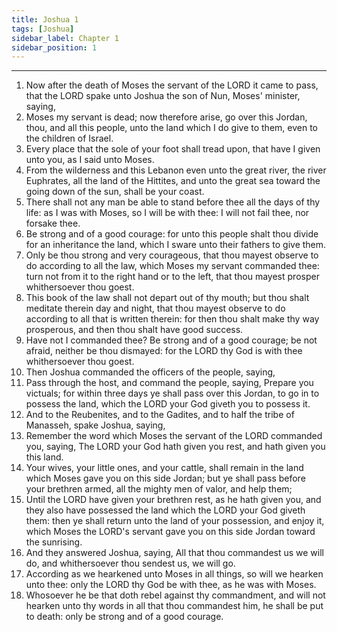 ```yaml
---
title: Joshua 1
tags: [Joshua]
sidebar_label: Chapter 1
sidebar_position: 1
---
```


---
1. Now after the death of Moses the servant of the LORD it came to pass, that the LORD spake unto Joshua the son of Nun, Moses' minister, saying,
2. Moses my servant is dead; now therefore arise, go over this Jordan, thou, and all this people, unto the land which I do give to them, even to the children of Israel.
3. Every place that the sole of your foot shall tread upon, that have I given unto you, as I said unto Moses.
4. From the wilderness and this Lebanon even unto the great river, the river Euphrates, all the land of the Hittites, and unto the great sea toward the going down of the sun, shall be your coast.
5. There shall not any man be able to stand before thee all the days of thy life: as I was with Moses, so I will be with thee: I will not fail thee, nor forsake thee.
6. Be strong and of a good courage: for unto this people shalt thou divide for an inheritance the land, which I sware unto their fathers to give them.
7. Only be thou strong and very courageous, that thou mayest observe to do according to all the law, which Moses my servant commanded thee: turn not from it to the right hand or to the left, that thou mayest prosper whithersoever thou goest.
8. This book of the law shall not depart out of thy mouth; but thou shalt meditate therein day and night, that thou mayest observe to do according to all that is written therein: for then thou shalt make thy way prosperous, and then thou shalt have good success.
9. Have not I commanded thee? Be strong and of a good courage; be not afraid, neither be thou dismayed: for the LORD thy God is with thee whithersoever thou goest.
10. Then Joshua commanded the officers of the people, saying,
11. Pass through the host, and command the people, saying, Prepare you victuals; for within three days ye shall pass over this Jordan, to go in to possess the land, which the LORD your God giveth you to possess it.
12. And to the Reubenites, and to the Gadites, and to half the tribe of Manasseh, spake Joshua, saying,
13. Remember the word which Moses the servant of the LORD commanded you, saying, The LORD your God hath given you rest, and hath given you this land.
14. Your wives, your little ones, and your cattle, shall remain in the land which Moses gave you on this side Jordan; but ye shall pass before your brethren armed, all the mighty men of valor, and help them;
15. Until the LORD have given your brethren rest, as he hath given you, and they also have possessed the land which the LORD your God giveth them: then ye shall return unto the land of your possession, and enjoy it, which Moses the LORD's servant gave you on this side Jordan toward the sunrising.
16. And they answered Joshua, saying, All that thou commandest us we will do, and whithersoever thou sendest us, we will go.
17. According as we hearkened unto Moses in all things, so will we hearken unto thee: only the LORD thy God be with thee, as he was with Moses.
18. Whosoever he be that doth rebel against thy commandment, and will not hearken unto thy words in all that thou commandest him, he shall be put to death: only be strong and of a good courage.